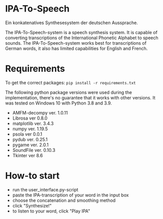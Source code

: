 # IPA-To-Speech
 Ein konkatenatives Synthesesystem der deutschen Aussprache.
 
 The IPA-To-Speech-system is a speech synthesis system. It is capable of converting transcriptions of the International Phonetic Alphabet to speech sounds. The IPA-To-Speech-system works best for transcriptions of German words, it also has limited capabilities for English and French.
 
 # Requirements
 To get the correct packages: ```pip install -r requirements.txt```
 
 The following python package versions were used during the implementation, there's no guarantee that it works with other versions. It was tested on Windows 10 with Python 3.8 and 3.9.
 * AMFM-decompy ver. 1.0.11
 * Librosa ver 0.8.0
 * matplotlib ver. 3.4.3
 * numpy ver. 1.19.5
 * psola ver 0.0.1
 * pydub ver. 0.25.1
 * pygame ver. 2.0.1
 * SoundFile ver. 0.10.3
 * Tkinter ver 8.6


# How-to start
* run the user_interface.py-script
* paste the IPA-transcription of your word in the input box
* choose the concatenation and smoothing method
* click "Synthesize!"
* to listen to your word, click "Play IPA"
